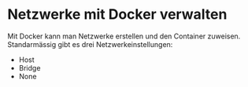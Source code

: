 # Netzwerke mit Docker verwalten

Mit Docker kann man Netzwerke erstellen und den Container zuweisen. Standarmässig gibt es drei Netzwerkeinstellungen:
* Host
* Bridge
* None
